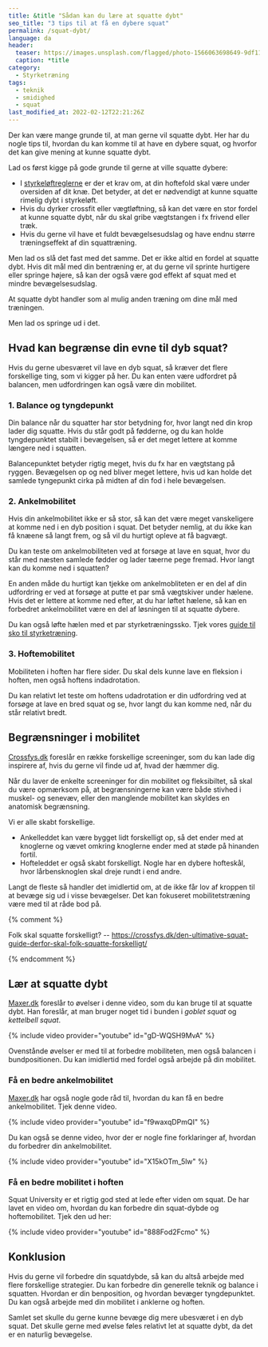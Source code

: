 ```yaml
---
title: &title "Sådan kan du lære at squatte dybt"
seo_title: "3 tips til at få en dybere squat"
permalink: /squat-dybt/
language: da
header:
  teaser: https://images.unsplash.com/flagged/photo-1566063698649-9df11f39ba51?ixlib=rb-1.2.1&ixid=MnwxMjA3fDB8MHxwaG90by1wYWdlfHx8fGVufDB8fHx8&auto=format&fit=crop&h=300&w=400&q=10
  caption: *title
category:
  - Styrketræning
tags:
  - teknik
  - smidighed
  - squat
last_modified_at: 2022-02-12T22:21:26Z
---
```


Der kan være mange grunde til, at man gerne vil squatte dybt. Her har du nogle tips til, hvordan du kan komme til at have en dybere squat, og hvorfor det kan give mening at kunne squatte dybt.

Lad os først kigge på gode grunde til gerne at ville squatte dybere:

- I [styrkeløftreglerne](/powerlifting-rules/) er der et krav om, at din hoftefold skal være under oversiden af dit knæ. Det betyder, at det er nødvendigt at kunne squatte rimelig dybt i styrkeløft.
- Hvis du dyrker crossfit eller vægtløftning, så kan det være en stor fordel at kunne squatte dybt, når du skal gribe vægtstangen i fx frivend eller træk.
- Hvis du gerne vil have et fuldt bevægelsesudslag og have endnu større træningseffekt af din squattræning.

Men lad os slå det fast med det samme. Det er ikke altid en fordel at squatte dybt. Hvis dit mål med din bentræning er, at du gerne vil sprinte hurtigere eller springe højere, så kan der også være god effekt af squat med et mindre bevægelsesudslag.

At squatte dybt handler som al mulig anden træning om dine mål med træningen.

Men lad os springe ud i det.

## Hvad kan begrænse din evne til dyb squat?

Hvis du gerne ubesværet vil lave en dyb squat, så kræver det flere forskellige ting, som vi kigger på her. Du kan enten være udfordret på balancen, men udfordringen kan også være din mobilitet.

### 1. Balance og tyngdepunkt

Din balance når du squatter har stor betydning for, hvor langt ned din krop lader dig squatte. Hvis du står godt på fødderne, og du kan holde tyngdepunktet stabilt i bevægelsen, så er det meget lettere at komme længere ned i squatten.

Balancepunktet betyder rigtig meget, hvis du fx har en vægtstang på ryggen. Bevægelsen op og ned bliver meget lettere, hvis ud kan holde det samlede tyngepunkt cirka på midten af din fod i hele bevægelsen.

### 2. Ankelmobilitet

Hvis din ankelmobilitet ikke er så stor, så kan det være meget vanskeligere at komme ned i en dyb position i squat. Det betyder nemlig, at du ikke kan få knæene så langt frem, og så vil du hurtigt opleve at få bagvægt.

Du kan teste om ankelmobiliteten ved at forsøge at lave en squat, hvor du står med næsten samlede fødder og lader tæerne pege fremad. Hvor langt kan du komme ned i squatten?

En anden måde du hurtigt kan tjekke om ankelmobliteten er en del af din udfordring er ved at forsøge at putte et par små vægtskiver under hælene. Hvis det er lettere at komme ned efter, at du har løftet hælene, så kan en forbedret ankelmobilitet være en del af løsningen til at squatte dybere.

Du kan også løfte hælen med et par styrketræningssko. Tjek vores [guide til sko til styrketræning](/sko-styrketraening-fitness/).

### 3. Hoftemobilitet

Mobiliteten i hoften har flere sider. Du skal dels kunne lave en fleksion i hoften, men også hoftens indadrotation.

Du kan relativt let teste om hoftens udadrotation er din udfordring ved at forsøge at lave en bred squat og se, hvor langt du kan komme ned, når du står relativt bredt.

## Begrænsninger i mobilitet

[Crossfys.dk](https://crossfys.dk/den-ultimative-squat-guide-del-2-saadan-bliver-du-en-bedre-squatter/) foreslår en række forskellige screeninger, som du kan lade dig inspirere af, hvis du gerne vil finde ud af, hvad der hæmmer dig.

Når du laver de enkelte screeninger for din mobilitet og fleksibiltet, så skal du være opmærksom på, at begrænsningerne kan være både stivhed i muskel- og senevæv, eller den manglende mobilitet kan skyldes en anatomisk begrænsning.

Vi er alle skabt forskellige.

- Ankelleddet kan være bygget lidt forskelligt op, så det ender med at knoglerne og vævet omkring knoglerne ender med at støde på hinanden fortil.
- Hofteleddet er også skabt forskelligt. Nogle har en dybere hofteskål, hvor lårbensknoglen skal dreje rundt i end andre.

Langt de fleste så handler det imidlertid om, at de ikke får lov af kroppen til at bevæge sig ud i visse bevægelser. Det kan fokuseret mobilitetstræning være med til at råde bod på.

{% comment %}

Folk skal squatte forskelligt? -- https://crossfys.dk/den-ultimative-squat-guide-derfor-skal-folk-squatte-forskelligt/

{% endcomment %}

## Lær at squatte dybt

[Maxer.dk](https://maxer.dk/videoer/laer-squatte-dybt) foreslår to øvelser i denne video, som du kan bruge til at squatte dybt. Han foreslår, at man bruger noget tid i bunden i _goblet squat_ og _kettelbell squat_.

{% include video provider="youtube" id="gD-WQSH9MvA" %}

Ovenstånde øvelser er med til at forbedre mobiliteten, men også balancen i bundpositionen. Du kan imidlertid med fordel også arbejde på din mobilitet.

### Få en bedre ankelmobilitet

[Maxer.dk](https://maxer.dk/videoer/ankelmobilitet) har også nogle gode råd til, hvordan du kan få en bedre ankelmobilitet. Tjek denne video.

{% include video provider="youtube" id="f9waxqDPmQI" %}

Du kan også se denne video, hvor der er nogle fine forklaringer af, hvordan du forbedrer din ankelmobilitet.

{% include video provider="youtube" id="X15kOTm_5lw" %}

### Få en bedre mobilitet i hoften

Squat University er et rigtig god sted at lede efter viden om squat. De har lavet en video om, hvordan du kan forbedre din squat-dybde og hoftemobilitet. Tjek den ud her:

{% include video provider="youtube" id="888Fod2Fcmo" %}

## Konklusion

Hvis du gerne vil forbedre din squatdybde, så kan du altså arbejde med flere forskellige strategier. Du kan forbedre din generelle teknik og balance i squatten. Hvordan er din benposition, og hvordan bevæger tyngdepunktet. Du kan også arbejde med din mobilitet i anklerne og hoften.

Samlet set skulle du gerne kunne bevæge dig mere ubesværet i en dyb squat. Det skulle gerne med øvelse føles relativt let at squatte dybt, da det er en naturlig bevægelse.
